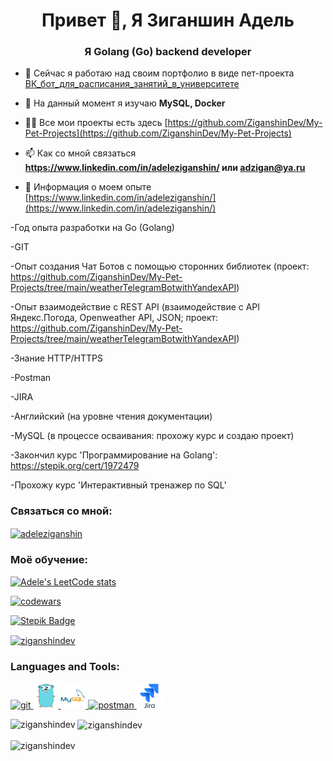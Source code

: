 <h1 align="center">Привет 👋, Я Зиганшин Адель</h1>
<h3 align="center">Я Golang (Go) backend developer</h3>

- 🔭 Сейчас я работаю над своим портфолио в виде пет-проекта [ВК_бот_для_расписания_занятий_в_университете](https://github.com/ZiganshinDev/My-Pet-Projects/tree/main/scheduleVKBot)

- 🌱 На данный момент я изучаю **MySQL, Docker**

- 👨‍💻 Все мои проекты есть здесь [https://github.com/ZiganshinDev/My-Pet-Projects](https://github.com/ZiganshinDev/My-Pet-Projects)

- 📫 Как со мной связаться **https://www.linkedin.com/in/adeleziganshin/ или adzigan@ya.ru**

- 📄 Информация о моем опыте [https://www.linkedin.com/in/adeleziganshin/](https://www.linkedin.com/in/adeleziganshin/)

-Год опыта разработки на Go (Golang)

-GIT

-Опыт создания Чат Ботов с помощью сторонних библиотек (проект: https://github.com/ZiganshinDev/My-Pet-Projects/tree/main/weatherTelegramBotwithYandexAPI)

-Опыт взаимодействие с REST API (взаимодействие с API Яндекс.Погода, Openweather API, JSON; проект: https://github.com/ZiganshinDev/My-Pet-Projects/tree/main/weatherTelegramBotwithYandexAPI)

-Знание HTTP/HTTPS

-Postman

-JIRA

-Английский (на уровне чтения документации)

-MySQL (в процессе осваивания: прохожу курс и создаю проект)

-Закончил курс 'Программирование на Golang': https://stepik.org/cert/1972479

-Прохожу курс 'Интерактивный тренажер по SQL'

<h3 align="left">Связаться со мной:</h3>
<p align="left">
<a href="https://linkedin.com/in/adeleziganshin" target="blank"><img align="center" src="https://raw.githubusercontent.com/rahuldkjain/github-profile-readme-generator/master/src/images/icons/Social/linked-in-alt.svg" alt="adeleziganshin" height="30" width="40" /></a>
  
<h3 align="left">Моё обучение:</h3>

[![Adele's LeetCode stats](https://leetcode-stats-six.vercel.app/api?username=ZiganshinDev&theme=dark)](https://github.com/ZiganshinDev/leetcode-stats)

[![codewars](https://www.codewars.com/users/ZiganshinDev/badges/large)](https://www.codewars.com/users/ZiganshinDev)

[![Stepik Badge](https://img.shields.io/badge/-Stepik-black?style=flat&logo=STMicroelectronics&logoColor=white)](https://stepik.org/users/564365868)

<p align="left">
<a href="https://www.leetcode.com/ziganshindev" target="blank"><img align="center" src="https://raw.githubusercontent.com/rahuldkjain/github-profile-readme-generator/master/src/images/icons/Social/leet-code.svg" alt="ziganshindev" height="30" width="40" /> </a> 
</p> 

<h3 align="left">Languages and Tools:</h3>
<p align="left"> <a href="https://git-scm.com/" target="_blank" rel="noreferrer"> <img src="https://www.vectorlogo.zone/logos/git-scm/git-scm-icon.svg" alt="git" width="40" height="40"/> </a> <a href="https://golang.org" target="_blank" rel="noreferrer"> <img src="https://raw.githubusercontent.com/devicons/devicon/master/icons/go/go-original.svg" alt="go" width="40" height="40"/> </a> <a href="https://www.mysql.com/" target="_blank" rel="noreferrer"> <img src="https://raw.githubusercontent.com/devicons/devicon/master/icons/mysql/mysql-original-wordmark.svg" alt="mysql" width="40" height="40"/> </a> <a href="https://postman.com" target="_blank" rel="noreferrer"> <img src="https://www.vectorlogo.zone/logos/getpostman/getpostman-icon.svg" alt="postman" width="40" height="40"/> </a> <a href="https://www.atlassian.com/ru/software/jira" target="_blank" rel="noreferrer"> <img src="https://github.com/devicons/devicon/blob/master/icons/jira/jira-original-wordmark.svg" alt="jira" width="40" height="40"/> </a> </p>

<p><img align="left" src="https://github-readme-stats.vercel.app/api/top-langs?username=ziganshindev&show_icons=true&locale=en&layout=compact" alt="ziganshindev" /></p>

<p>&nbsp;<img align="center" src="https://github-readme-stats.vercel.app/api?username=ziganshindev&show_icons=true&locale=en" alt="ziganshindev" /></p>

<p><img align="center" src="https://github-readme-streak-stats.herokuapp.com/?user=ziganshindev&" alt="ziganshindev" /></p>

